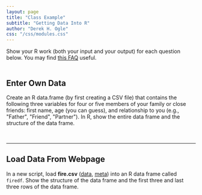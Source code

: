 ```yaml
---
layout: page
title: "Class Example"
subtitle: "Getting Data Into R"
author: "Derek H. Ogle"
css: "/css/modules.css"
---
```



<div class="alert alert-info">
Show your R work (both your input and your output) for each question below. You may find
<a href="http://derekogle.com/NCMTH107/resources/FAQs/AssignmentNotebook" target="_blank">this FAQ</a> useful.
</div>

<br>


## Enter Own Data

Create an R data.frame (by first creating a CSV file) that contains the following three variables for four or five members of your family or close friends: first name, age (you can guess), and relationship to you (e.g., "Father", "Friend", "Partner"). In R, show the entire data frame and the structure of the data frame.

&nbsp;

----

## Load Data From Webpage

In a new script, load **fire.csv** ([data](https://raw.githubusercontent.com/droglenc/NCData/master/Fire.csv), [meta](https://raw.githubusercontent.com/droglenc/NCData/master/Fire_meta.txt)) into an R data frame called `firedf`. Show the structure of the data frame and the first three and last three rows of the data frame.
